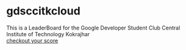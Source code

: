 # gdsccitkcloud

This is a LeaderBoard for the Google Developer Student Club Central Institute of Technology Kokrajhar 
<br>
<a href="https://gdsccitk.netlify.app/">checkout your score </a>
